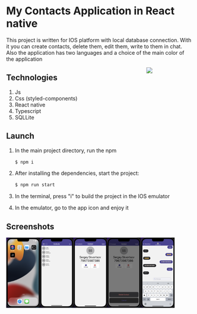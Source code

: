 # My Contacts Application in React native

This project is written for IOS platform with local database connection. 
With it you can create contacts, delete them, edit them, write to them in chat. 
Also the application has two languages and a choice of the main color of the application


<img src="./screenshots/demostration.gif" align="right" width="25%"/>

## Technologies

1. Js
2. Css (styled-components)
3. React native
4. Typescript
5. SQLLite


## Launch

1. In the main project directory, run the npm

   ```sh
   $ npm i
   ```

2. After installing the dependencies, start the project:

   ```sh
   $ npm run start
   ```

3. In the terminal, press "i" to build the project in the IOS emulator

4. In the emulator, go to the app icon and enjoy it


## Screenshots

<div style="display: flex;">
  <img src="./screenshots/screen0.png" width="18%" alt="desktop">
  <img src="./screenshots/screen1.png" width="18%" alt="contacts">
  <img src="./screenshots/screen2.png" width="18%" alt="contact">
  <img src="./screenshots/screen3.png" width="18%" alt="delete contact">
  <img src="./screenshots/screen4.png" width="18%" alt="chat">
</div>


  
